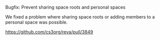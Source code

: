 Bugfix: Prevent sharing space roots and personal spaces

We fixed a problem where sharing space roots or adding members to a personal space was possible.

https://github.com/cs3org/reva/pull/3849
